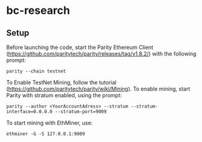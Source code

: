 # bc-research

## Setup
Before launching the code, start the Parity Ethereum Client (https://github.com/paritytech/parity/releases/tag/v1.8.2/) with the following prompt:

```
parity --chain testnet
```

To Enable TestNet Mining, follow the tutorial (https://github.com/paritytech/parity/wiki/Mining). To enable mining, start Parity with stratum enabled, using the prompt:

```
parity --author <YourAccountAdress> --stratum --stratum-interface=0.0.0.0 --stratum-port=9009
```
To start mining with EthMiner, use:

```
ethminer -G -S 127.0.0.1:9009
```
